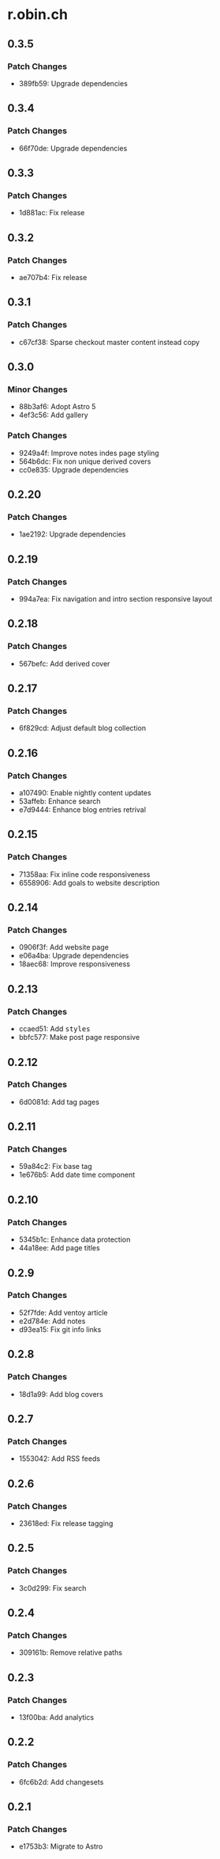 # r.obin.ch

## 0.3.5

### Patch Changes

- 389fb59: Upgrade dependencies

## 0.3.4

### Patch Changes

- 66f70de: Upgrade dependencies

## 0.3.3

### Patch Changes

- 1d881ac: Fix release

## 0.3.2

### Patch Changes

- ae707b4: Fix release

## 0.3.1

### Patch Changes

- c67cf38: Sparse checkout master content instead copy

## 0.3.0

### Minor Changes

- 88b3af6: Adopt Astro 5
- 4ef3c56: Add gallery

### Patch Changes

- 9249a4f: Improve notes indes page styling
- 564b6dc: Fix non unique derived covers
- cc0e835: Upgrade dependencies

## 0.2.20

### Patch Changes

- 1ae2192: Upgrade dependencies

## 0.2.19

### Patch Changes

- 994a7ea: Fix navigation and intro section responsive layout

## 0.2.18

### Patch Changes

- 567befc: Add derived cover

## 0.2.17

### Patch Changes

- 6f829cd: Adjust default blog collection

## 0.2.16

### Patch Changes

- a107490: Enable nightly content updates
- 53affeb: Enhance search
- e7d9444: Enhance blog entries retrival

## 0.2.15

### Patch Changes

- 71358aa: Fix inline code responsiveness
- 6558906: Add goals to website description

## 0.2.14

### Patch Changes

- 0906f3f: Add website page
- e06a4ba: Upgrade dependencies
- 18aec68: Improve responsiveness

## 0.2.13

### Patch Changes

- ccaed51: Add <kbd> styles
- bbfc577: Make post page responsive

## 0.2.12

### Patch Changes

- 6d0081d: Add tag pages

## 0.2.11

### Patch Changes

- 59a84c2: Fix base tag
- 1e676b5: Add date time component

## 0.2.10

### Patch Changes

- 5345b1c: Enhance data protection
- 44a18ee: Add page titles

## 0.2.9

### Patch Changes

- 52f7fde: Add ventoy article
- e2d784e: Add notes
- d93ea15: Fix git info links

## 0.2.8

### Patch Changes

- 18d1a99: Add blog covers

## 0.2.7

### Patch Changes

- 1553042: Add RSS feeds

## 0.2.6

### Patch Changes

- 23618ed: Fix release tagging

## 0.2.5

### Patch Changes

- 3c0d299: Fix search

## 0.2.4

### Patch Changes

- 309161b: Remove relative paths

## 0.2.3

### Patch Changes

- 13f00ba: Add analytics

## 0.2.2

### Patch Changes

- 6fc6b2d: Add changesets

## 0.2.1

### Patch Changes

- e1753b3: Migrate to Astro
